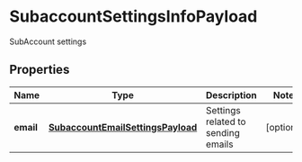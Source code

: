 

# SubaccountSettingsInfoPayload

SubAccount settings
## Properties

Name | Type | Description | Notes
------------ | ------------- | ------------- | -------------
**email** | [**SubaccountEmailSettingsPayload**](SubaccountEmailSettingsPayload.md) | Settings related to sending emails |  [optional]



